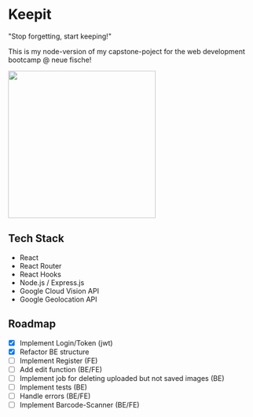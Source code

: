 # Keepit
"Stop forgetting, start keeping!"

This is my node-version of my capstone-poject for the web development bootcamp @ neue fische!

<img src="https://github.com/mariothomsen/keepit/blob/master/readmev2.gif?raw=true" width="300px">

## Tech Stack
- React
- React Router
- React Hooks
- Node.js / Express.js
- Google Cloud Vision API
- Google Geolocation API


## Roadmap
- [x] Implement Login/Token (jwt)
- [x] Refactor BE structure
- [ ] Implement Register (FE)
- [ ] Add edit function (BE/FE)
- [ ] Implement job for deleting uploaded but not saved images (BE)
- [ ] Implement tests (BE)
- [ ] Handle errors (BE/FE)
- [ ] Implement Barcode-Scanner (BE/FE)
